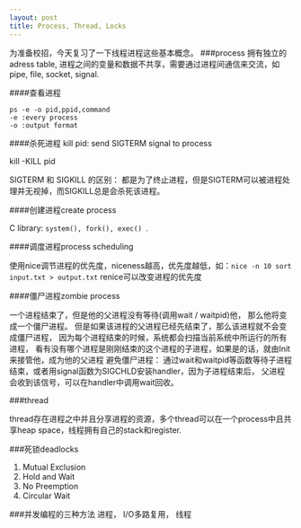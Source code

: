 ```yaml
---
layout: post
title: Process, Thread, Locks
---
```


为准备校招，今天复习了一下线程进程这些基本概念。
###process
拥有独立的adress table, 进程之间的变量和数据不共享，需要通过进程间通信来交流，如pipe, file, socket, signal.

####查看进程

```
ps -e -o pid,ppid,command
-e :every process
-o :output format
```
####杀死进程
kill pid: send SIGTERM signal to process

kill -KILL pid

SIGTERM 和 SIGKILL 的区别：
都是为了终止进程，但是SIGTERM可以被进程处理并无视掉，而SIGKILL总是会杀死该进程。

####创建进程create process

C library: `system(), fork(), exec() `.

####调度进程process scheduling

使用nice调节进程的优先度，niceness越高，优先度越低，如：`nice -n 10 sort input.txt > output.txt`
renice可以改变进程的优先度

####僵尸进程zombie process

一个进程结束了，但是他的父进程没有等待(调用wait / waitpid)他， 那么他将变成一个僵尸进程。 但是如果该进程的父进程已经先结束了，那么该进程就不会变成僵尸进程， 因为每个进程结束的时候，系统都会扫描当前系统中所运行的所有进程， 看有没有哪个进程是刚刚结束的这个进程的子进程，如果是的话，就由Init 来接管他，成为他的父进程
避免僵尸进程：
通过wait和waitpid等函数等待子进程结束，或者用signal函数为SIGCHLD安装handler，因为子进程结束后， 父进程会收到该信号，可以在handler中调用wait回收。

###thread 

thread存在进程之中并且分享进程的资源，多个thread可以在一个process中且共享heap space，线程拥有自己的stack和register.

###死锁deadlocks

1. Mutual Exclusion
2. Hold and Wait
3. No Preemption
4. Circular Wait

###并发编程的三种方法
进程， I/O多路复用， 线程
